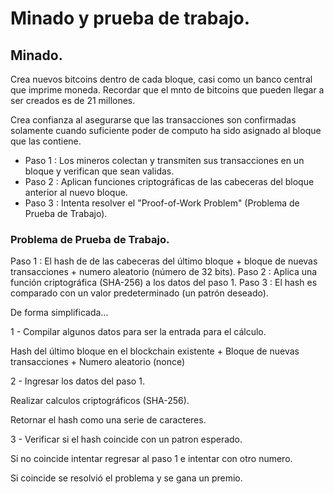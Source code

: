 # Minado y prueba de trabajo.

## Minado.

Crea nuevos bitcoins dentro de cada bloque, casi como un banco central que imprime moneda. Recordar que el mnto de bitcoins que pueden llegar a ser creados es de 21 millones.

Crea confianza al asegurarse que las transacciones son confirmadas solamente cuando suficiente poder de computo ha sido asignado al bloque que las contiene.

- Paso 1 : Los mineros colectan y transmiten sus transacciones en un bloque y verifican que sean validas.
- Paso 2 : Aplican funciones criptográficas de las cabeceras del bloque anterior al nuevo bloque.
- Paso 3 : Intenta resolver el "Proof-of-Work Problem" (Problema de Prueba de Trabajo).

### Problema de Prueba de Trabajo.

Paso 1 : El hash de de las cabeceras del último bloque + bloque de nuevas transacciones + numero aleatorio (número de 32 bits).
Paso 2 : Aplica una función criptográfica (SHA-256) a los datos del paso 1.
Paso 3 : El hash es comparado con un valor predeterminado (un patrón deseado).

De forma simplificada...

1 - Compilar algunos datos para ser la entrada para el cálculo.

Hash del último bloque en el blockchain existente + Bloque de nuevas transacciones + Numero aleatorio (nonce)

2 - Ingresar los datos del paso 1.

Realizar calculos criptográficos (SHA-256).

Retornar el hash como una serie de caracteres.

3 - Verificar si el hash coincide con un patron esperado.

Si no coincide intentar regresar al paso 1 e intentar con otro numero.

Si coincide se resolvió el problema y se gana un premio.



